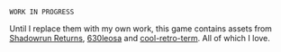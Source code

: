 `WORK IN PROGRESS`

Until I replace them with my own work, this game contains assets from [Shadowrun Returns](https://en.wikipedia.org/wiki/Shadowrun_Returns), [630leosa](http://630leosa.deviantart.com/art/Marvin-the-depressed-robot-141140966) and [cool-retro-term](https://github.com/Swordfish90/cool-retro-term). All of which I love.
